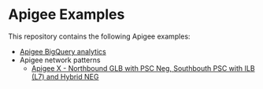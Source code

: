 # Apigee Examples

This repository contains the following Apigee examples:

* [Apigee BigQuery analytics](./bigquery-analytics/README.md)
* Apigee network patterns
    * [Apigee X - Northbound GLB with PSC Neg, Southbouth PSC with ILB (L7) and Hybrid NEG
](./network-patterns/nb-glb-psc-neg-sb-psc-ilbl7-hybrid-neg/README.md)